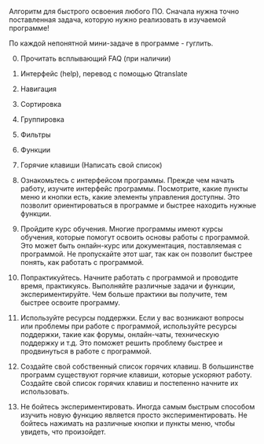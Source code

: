 Алгоритм для быстрого освоения любого ПО.
Сначала нужна точно поставленная задача, которую нужно реализовать в изучаемой программе!

По каждой непонятной мини-задаче в программе - гуглить.

0. Прочитать всплывающий FAQ (при наличии)
1. Интерфейс (help), перевод с помощью Qtranslate
2. Навигация
3. Сортировка
4. Группировка
5. Фильтры
6. Функции
7. Горячие клавиши (Написать свой список)

1.  Ознакомьтесь с интерфейсом программы. Прежде чем начать работу, изучите интерфейс программы. Посмотрите, какие пункты меню и кнопки есть, какие элементы управления доступны. Это позволит ориентироваться в программе и быстрее находить нужные функции.
    
2.  Пройдите курс обучения. Многие программы имеют курсы обучения, которые помогут освоить основы работы с программой. Это может быть онлайн-курс или документация, поставляемая с программой. Не пропускайте этот шаг, так как он позволит быстрее понять, как работать с программой.
    
3.  Попрактикуйтесь. Начните работать с программой и проводите время, практикуясь. Выполняйте различные задачи и функции, экспериментируйте. Чем больше практики вы получите, тем быстрее освоите программу.
    
4.  Используйте ресурсы поддержки. Если у вас возникают вопросы или проблемы при работе с программой, используйте ресурсы поддержки, такие как форумы, онлайн-чаты, техническую поддержку и т.д. Это поможет решить проблему быстрее и продвинуться в работе с программой.
    
5.  Создайте свой собственный список горячих клавиш. В большинстве программ существуют горячие клавиши, которые ускоряют работу. Создайте свой список горячих клавиш и постепенно начните их использовать.
    
6.  Не бойтесь экспериментировать. Иногда самым быстрым способом изучить новую функцию является просто экспериментировать. Не бойтесь нажимать на различные кнопки и пункты меню, чтобы увидеть, что произойдет.